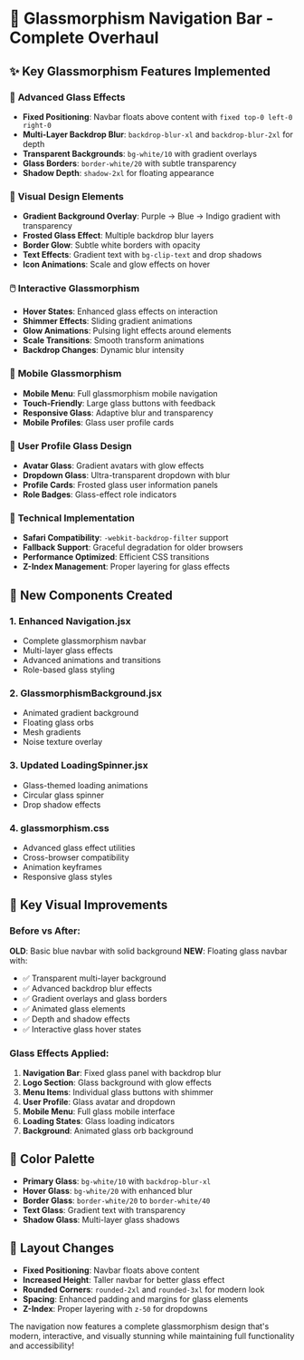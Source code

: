 # 🌟 Glassmorphism Navigation Bar - Complete Overhaul

## ✨ Key Glassmorphism Features Implemented

### 🔮 **Advanced Glass Effects**

- **Fixed Positioning**: Navbar floats above content with `fixed top-0 left-0 right-0`
- **Multi-Layer Backdrop Blur**: `backdrop-blur-xl` and `backdrop-blur-2xl` for depth
- **Transparent Backgrounds**: `bg-white/10` with gradient overlays
- **Glass Borders**: `border-white/20` with subtle transparency
- **Shadow Depth**: `shadow-2xl` for floating appearance

### 🎨 **Visual Design Elements**

- **Gradient Background Overlay**: Purple → Blue → Indigo gradient with transparency
- **Frosted Glass Effect**: Multiple backdrop blur layers
- **Border Glow**: Subtle white borders with opacity
- **Text Effects**: Gradient text with `bg-clip-text` and drop shadows
- **Icon Animations**: Scale and glow effects on hover

### 🖱️ **Interactive Glassmorphism**

- **Hover States**: Enhanced glass effects on interaction
- **Shimmer Effects**: Sliding gradient animations
- **Glow Animations**: Pulsing light effects around elements
- **Scale Transitions**: Smooth transform animations
- **Backdrop Changes**: Dynamic blur intensity

### 📱 **Mobile Glassmorphism**

- **Mobile Menu**: Full glassmorphism mobile navigation
- **Touch-Friendly**: Large glass buttons with feedback
- **Responsive Glass**: Adaptive blur and transparency
- **Mobile Profiles**: Glass user profile cards

### 👤 **User Profile Glass Design**

- **Avatar Glass**: Gradient avatars with glow effects
- **Dropdown Glass**: Ultra-transparent dropdown with blur
- **Profile Cards**: Frosted glass user information panels
- **Role Badges**: Glass-effect role indicators

### 🔧 **Technical Implementation**

- **Safari Compatibility**: `-webkit-backdrop-filter` support
- **Fallback Support**: Graceful degradation for older browsers
- **Performance Optimized**: Efficient CSS transitions
- **Z-Index Management**: Proper layering for glass effects

## 🚀 **New Components Created**

### 1. **Enhanced Navigation.jsx**

- Complete glassmorphism navbar
- Multi-layer glass effects
- Advanced animations and transitions
- Role-based glass styling

### 2. **GlassmorphismBackground.jsx**

- Animated gradient background
- Floating glass orbs
- Mesh gradients
- Noise texture overlay

### 3. **Updated LoadingSpinner.jsx**

- Glass-themed loading animations
- Circular glass spinner
- Drop shadow effects

### 4. **glassmorphism.css**

- Advanced glass effect utilities
- Cross-browser compatibility
- Animation keyframes
- Responsive glass styles

## 🎯 **Key Visual Improvements**

### **Before vs After:**

**OLD**: Basic blue navbar with solid background
**NEW**: Floating glass navbar with:

- ✅ Transparent multi-layer background
- ✅ Advanced backdrop blur effects
- ✅ Gradient overlays and glass borders
- ✅ Animated glass elements
- ✅ Depth and shadow effects
- ✅ Interactive glass hover states

### **Glass Effects Applied:**

1. **Navigation Bar**: Fixed glass panel with backdrop blur
2. **Logo Section**: Glass background with glow effects
3. **Menu Items**: Individual glass buttons with shimmer
4. **User Profile**: Glass avatar and dropdown
5. **Mobile Menu**: Full glass mobile interface
6. **Loading States**: Glass loading indicators
7. **Background**: Animated glass orb background

## 🌈 **Color Palette**

- **Primary Glass**: `bg-white/10` with `backdrop-blur-xl`
- **Hover Glass**: `bg-white/20` with enhanced blur
- **Border Glass**: `border-white/20` to `border-white/40`
- **Text Glass**: Gradient text with transparency
- **Shadow Glass**: Multi-layer glass shadows

## 📐 **Layout Changes**

- **Fixed Positioning**: Navbar floats above content
- **Increased Height**: Taller navbar for better glass effect
- **Rounded Corners**: `rounded-2xl` and `rounded-3xl` for modern look
- **Spacing**: Enhanced padding and margins for glass elements
- **Z-Index**: Proper layering with `z-50` for dropdowns

The navigation now features a complete glassmorphism design that's modern, interactive, and visually stunning while maintaining full functionality and accessibility!
